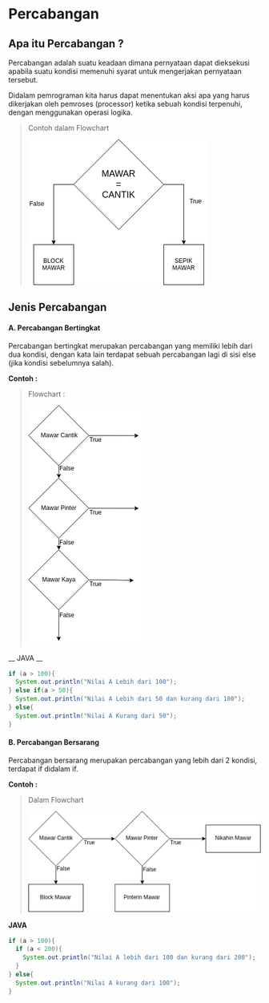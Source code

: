 # Percabangan

## Apa itu Percabangan ?

Percabangan adalah suatu keadaan dimana pernyataan dapat dieksekusi apabila suatu  kondisi memenuhi syarat untuk mengerjakan pernyataan tersebut.

Didalam pemrograman kita harus dapat menentukan aksi apa yang harus dikerjakan oleh pemroses (processor) ketika sebuah kondisi terpenuhi, dengan menggunakan operasi logika.

> Contoh dalam Flowchart
>
> ![Percabangan](./img/percabangan.png)

## Jenis Percabangan

#### A. Percabangan Bertingkat
Percabangan bertingkat merupakan percabangan yang memiliki lebih dari dua kondisi, dengan kata lain terdapat sebuah percabangan lagi di sisi else (jika kondisi sebelumnya salah).

__Contoh :__

> Flowchart :
>
> ![Percabangan Bertingkat](./img/percabangan_bertingkat.png)

__ JAVA __

``` Java
if (a > 100){
  System.out.println("Nilai A Lebih dari 100");
} else if(a > 50){
  System.out.println("Nilai A Lebih dari 50 dan kurang dari 100");
} else{
  System.out.println("Nilai A Kurang dari 50");
}
```

#### B. Percabangan Bersarang
Percabangan bersarang merupakan percabangan yang lebih dari 2 kondisi, terdapat if didalam if.

__Contoh :__

> Dalam Flowchart
>
> ![Percabangan Bersarang](./img/percabangan_bersarang.png)

__JAVA__

``` Java
if (a > 100){
  if (a < 200){
    System.out.println("Nilai A lebih dari 100 dan kurang dari 200");
  }
} else{
  System.out.println("Nilai A kurang dari 100");
}
```
